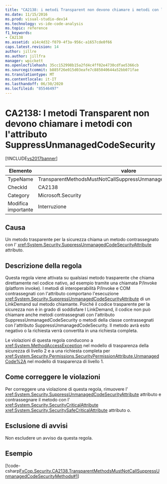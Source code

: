 ```yaml
---
title: "CA2138: i metodi Transparent non devono chiamare i metodi con l'attributo SuppressUnmanagedCodeSecurity | Microsoft Docs"
ms.date: 11/15/2016
ms.prod: visual-studio-dev14
ms.technology: vs-ide-code-analysis
ms.topic: reference
f1_keywords:
- CA2138
ms.assetid: a14c4d32-f079-4f3a-956c-a1657cde0f66
caps.latest.revision: 14
author: jillre
ms.author: jillfra
manager: wpickett
ms.openlocfilehash: 35cc152998b15a2fd4c4ff02e4730cdfae5366cb
ms.sourcegitcommit: b885f26e015d03eafe7c885040644a52bb071fae
ms.translationtype: MT
ms.contentlocale: it-IT
ms.lasthandoff: 06/30/2020
ms.locfileid: "85546497"
---
```

# <a name="ca2138-transparent-methods-must-not-call-methods-with-the-suppressunmanagedcodesecurity-attribute"></a>CA2138: I metodi Transparent non devono chiamare i metodi con l'attributo SuppressUnmanagedCodeSecurity
[!INCLUDE[vs2017banner](../includes/vs2017banner.md)]

|Elemento|valore|
|-|-|
|TypeName|TransparentMethodsMustNotCallSuppressUnmanagedCodeSecurityMethods|
|CheckId|CA2138|
|Category|Microsoft.Security|
|Modifica importante|Interruzione|

## <a name="cause"></a>Causa
 Un metodo trasparente per la sicurezza chiama un metodo contrassegnato con l' <xref:System.Security.SuppressUnmanagedCodeSecurityAttribute> attributo.

## <a name="rule-description"></a>Descrizione della regola
 Questa regola viene attivata su qualsiasi metodo trasparente che chiama direttamente nel codice nativo, ad esempio tramite una chiamata P/Invoke (platform invoke). I metodi di interoperabilità P/Invoke e COM contrassegnati con l'attributo comportano l'esecuzione <xref:System.Security.SuppressUnmanagedCodeSecurityAttribute> di un LinkDemand sul metodo chiamante. Poiché il codice trasparente per la sicurezza non è in grado di soddisfare I LinkDemand, il codice non può chiamare anche metodi contrassegnati con l'attributo SuppressUnmanagedCodeSecurity o metodi della classe contrassegnati con l'attributo SuppressUnmanagedCodeSecurity. Il metodo avrà esito negativo o la richiesta verrà convertita in una richiesta completa.

 Le violazioni di questa regola conducono a <xref:System.MethodAccessException> nel modello di trasparenza della sicurezza di livello 2 e a una richiesta completa per <xref:System.Security.Permissions.SecurityPermissionAttribute.UnmanagedCode%2A> nel modello di trasparenza di livello 1.

## <a name="how-to-fix-violations"></a>Come correggere le violazioni
 Per correggere una violazione di questa regola, rimuovere l' <xref:System.Security.SuppressUnmanagedCodeSecurityAttribute> attributo e contrassegnare il metodo con l' <xref:System.Security.SecurityCriticalAttribute> <xref:System.Security.SecuritySafeCriticalAttribute> attributo o.

## <a name="when-to-suppress-warnings"></a>Esclusione di avvisi
 Non escludere un avviso da questa regola.

## <a name="example"></a>Esempio
 [!code-csharp[FxCop.Security.CA2138.TransparentMethodsMustNotCallSuppressUnmanagedCodeSecurityMethods#1](../snippets/csharp/VS_Snippets_CodeAnalysis/fxcop.security.ca2138.transparentmethodsmustnotcallsuppressunmanagedcodesecuritymethods/cs/ca2138.cs#1)]
